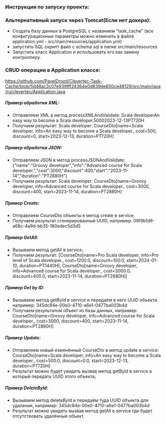 ### Инструкция по запуску проекта:

### Альтернативный запуск через Tomcat(Если нет докера):

- Создать базу данных в PostgreSQL с названием "task_cache"
  (все конфигурационные параметры можно изменить в файле application.yml - src/main/resources/application.yml)
- запустить SQL скрипт файл с schema.sql в папке src/main/resources
- Запустить класс Application и использовать его как замену контроллеру.

### CRUD операции в Application классе:
https://github.com/PavelDrozd/Clevertec-Task-Cache/blob/5d48ac3c07e939fff24364e0d639de650ce48129/src/main/java/ru/clevertec/Application.java

##### Пример обработки XML:
- Отправляем XML в метод processXMLAndValidate: <CourseDto><name>Scala developer</name><info>An easy way to become a Scala developer.</info><cost>500</cost><discount>0</discount><start>2023-12-13</start><duration>PT720H</duration></CourseDto>
- Получаем результат: Scala developer: CourseDto[name=Scala developer, info=An easy way to become a Scala developer., cost=500, discount=0, start=2023-12-13, duration=PT720H]

##### Пример обработки JSON:
- Отправляем JSON в метод processJSONAndValidate: {"name":"Groovy developer","info":"Advanced course for Scala developer.","cost":3000,"discount":400,"start":"2023-11-14","duration":"PT2880H"}
- Получаем результат: Scala developer: CourseDto[name=Groovy developer, info=Advanced course for Scala developer., cost=3000, discount=400, start=2023-11-14, duration=PT2880H]

##### Пример Create:

- Отправляем CourseDto объекты в метод create в service;
- Получаем результат сгенерированный UUID, например: 09f9b1d6-a68c-4a9d-bb35-180edec5d3d5

##### Пример GetAll:

- Вызываем метод getAll в service;
- Получаем результат: [CourseDto[name=Pro Scala developer, info=Pro level of Scala developer., cost=1200.0, discount=100.0, start=2024-01-10, duration=PT1440H], 
CourseDto[name=Groovy developer, info=Advanced course for Scala developer., cost=3000.0, discount=400.0, start=2023-11-14, duration=PT2880H]]

##### Пример Get by ID:

- Вызываем метод getById в service и передаём в него UUID объекта. например: 345dc84e-00e0-4710-a6e1-0477ba003b4d
- Получаем результатом объект из базы данных, например: CourseDto[name=Groovy developer, info=Advanced course for Scala developer., cost=3000, discount=400, start=2023-11-14, duration=PT2880H]

##### Пример Update:

- Отправляем новый изменённый CourseDto в метод update в service: CourseDto[name=Scala developer, info=An easy way to become a Scala developer., cost=500.0, discount=0.0, start=2023-12-13, duration=PT720H]
- Результат можно будет увидеть вызвав метод getById в service в который передать UUID этого объекта;

##### Пример DeleteById:

- Вызываем метод deleteById и передаём туда UUID объекта для удаления, например: 345dc84e-00e0-4710-a6e1-0477ba003b4d
- Результат можно увидеть вызвав метод getAll в service где будет отсутствовать удалённый объект.